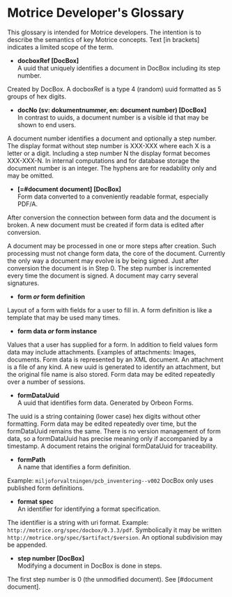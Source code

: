 # Motrice Developer's Glossary #

This glossary is intended for Motrice developers. The intention is to describe the semantics of key Motrice concepts. Text [in brackets] indicates a limited scope of the term.


* **docboxRef [DocBox]**  
 A uuid that uniquely identifies a document in DocBox including its step number.

 Created by DocBox.  A docboxRef is a type 4 (random) uuid formatted as 5 groups of hex digits.


* **docNo (sv: dokumentnummer, en: document number) [DocBox]**  
 In contrast to uuids, a document number is a visible id that may be shown to end users.

 A document number identifies a document and optionally a step number.  The display format without step number is XXX-XXX where each X is a letter or a digit.  Including a step number N the display format becomes XXX-XXX-N.  In internal computations and for database storage the document number is an integer.  The hyphens are for readability only and may be omitted.


* **[=#document document] [DocBox]**  
 Form data converted to a conveniently readable format, especially PDF/A.

 After conversion the connection between form data and the document is broken.  A new document must be created if form data is edited after conversion.

 A document may be processed in one or more steps after creation.  Such processing must not change form data, the core of the document.  Currently the only way a document may evolve is by being signed.  Just after conversion the document is in Step 0.  The step number is incremented every time the document is signed.  A document may carry several signatures.


* **form *or* form definition**  


 Layout of a form with fields for a user to fill in.  A form definition is like a template that may be used many times.


* **form data *or* form instance**  


 Values that a user has supplied for a form.  In addition to field values form data may include attachments.  Examples of attachments: Images, documents.  Form data is represented by an XML document.  An attachment is a file of any kind.  A new uuid is generated to identify an attachment, but the original file name is also stored.  Form data may be edited repeatedly over a number of sessions.


* **formDataUuid**  
 A uuid that identifies form data. Generated by Orbeon Forms.

 The uuid is a string containing (lower case) hex digits without other formatting.  Form data may be edited repeatedly over time, but the formDataUuid remains the same.  There is no version management of form data, so a formDataUuid has precise meaning only if accompanied by a timestamp.  A document retains the original formDataUuid for traceability.


* **formPath**  
 A name that identifies a form definition.

 Example: `miljoforvaltningen/pcb_inventering--v002`  DocBox only uses published form definitions.


* **format spec**  
 An identifier for identifying a format specification.

 The identifier is a string with uri format.  Example: `http://motrice.org/spec/docbox/0.3.3/pdf`.  Symbolically it may be written `http://motrice.org/spec/$artifact/$version`.  An optional subdivision may be appended.


* **step number [DocBox]**  
 Modifying a document in DocBox is done in steps.

 The first step number is 0 (the unmodified document).  See [#document document].

